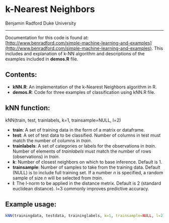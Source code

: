 # k-Nearest Neighbors
Benjamin Radford 
Duke University

---------

Documentation for this code is found at: [http://www.benradford.com/simple-machine-learning-and-examples](http://www.benradford.com/simple-machine-learning-and-examples).  This includes and explanation of k-NN algorithm and descriptions of the examples included in __demos.R__ file.

## Contents:

* __kNN.R__: An implementation of the k-Nearest Neighbors algorithm in R.
* __demos.R__: Code for three examples of classification using kNN.R file.

## kNN function:

kNN(train, test, trainlabels, k=1, trainsample=NULL, l=2)

* __train__: A set of training data in the form of a matrix or dataframe.
* __test__: A set of test data to be classified.  Number of columns in test must match the number of columns in _train_.
* __trainlabels__: A set of categories or labels for the observations in _train_.  Number of elements of  _trainlabels_ must match the number of rows (observations) in _train_.
* __k__: Number of closest neighbors on which to base inference.  Default is 1.
* __trainsample__: Number of samples to take from the training data.  Default (NULL) is to include full training set.  If a number _n_ is specified, a random sample of size _n_ will be selected from _train_.
* __l__: The l-norm to be applied in the distance metrix.  Default is 2 (standard euclidean distance).  l=3 commonly improves predictive accuracy.

## Example usage:

```r
kNN(trainingdata, testdata, traininglabels, k=1, trainsample=NULL, l=2)
```